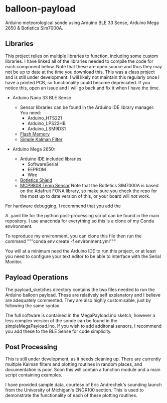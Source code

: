 # balloon-payload
Arduino meteorological sonde using Arduino BLE 33 Sense, Arduino Mega 2650 &amp; Botletics Sim7000A. 

## Libraries
This project relies on multiple libraries to function, including some custom libraries.
I have linked all of the libraries needed to compile the code for each component below.
Note that these are open source and thus they may not be up to date at the time you download this.
This was a class project and is still under development. I will likely not maintain this regularly once
I have a printed PCB, so functionality could become depreciated. 
If you notice this, open an issue and I will go back and fix it when I have the time.

* Arduino Nano 33 BLE Sense
    - Sensor libraries can be found in the Arduino IDE library manager. You need:
        - Arduino_HTS221
        - Arduino_LPS22HB
        - Arduino_LSM9DS1
    - [Flash Memory](https://gitlab.eecs.umich.edu/deroo/nano33ble-flash)
    - [Simple Kalman Filter](https://github.com/ashishverma2614/SimpleKalmanFilter)

* Arduino Mega 2650:
    - Arduino IDE included libraries:
        - SoftwareSerial
        - EEPROM
        - Wire
    - [Botletics Shield](https://github.com/botletics/Botletics-SIM7000/tree/main/src)
    - [MCP9808 Temp Sensor](https://github.com/adafruit/Adafruit_MCP9808_Library)
Note that the Botletics SIM7000A is based on the Adafruit FONA library, so make sure you
check the repo for the most up to date version of this, or your board will *not* work.

For hardware debugging, I recommend that you add the 

A .yaml file for the python post-processing script can be found in the main repository. I
use anaconda for everything so this is a clone of my Conda environment. 

To reproduce my environment, you can clone this file then run the command
"""conda env create -f environment.yml""" 

You will at a minimum need the Arduino IDE to run this project, or at least you need to configure
your text editor to be able to interface with the Serial Monitor.

## Payload Operations
The payload_sketches directory contains the two files needed to run the Arduino balloon payload. 
These are relatively self explanatory and I believe are adequately commented. They are also highly
customisable, just by following the same syntax.

The full software is contained in the MegaPayload.ino sketch, however a less complex version of 
the sonde can be found in the simpleMegaPayload.ino. If you wish to add additonal sensors, I
recommend you add these to the BLE Sense for code simplicity. 

## Post Processing
This is still under development, as it needs cleaning up. There are currently multiple Kalman filters
and plotting routines in random places, and documentation is poor. Soon this will contain a function
module and a main script containing examples.

I have provided sample data, courtesy of Eric Andrechek's sounding launch from the University of Michigan's
ENGR100 section. This is used to demonstrate the functionality of each of these plotting routines.

